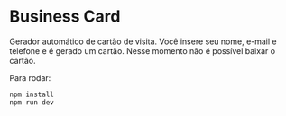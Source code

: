 # Business Card

Gerador automático de cartão de visita.
Você insere seu nome, e-mail e telefone e é gerado um cartão. Nesse momento não é possível baixar o cartão.

Para rodar:

```
npm install
npm run dev
```

